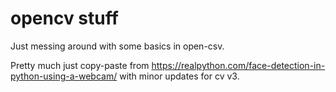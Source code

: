 opencv stuff
============

Just messing around with some basics in open-csv.

Pretty much just copy-paste from https://realpython.com/face-detection-in-python-using-a-webcam/ with minor updates for cv v3.